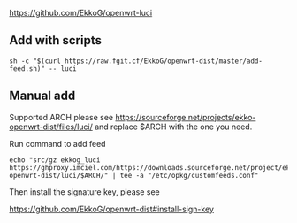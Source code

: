 https://github.com/EkkoG/openwrt-luci


## Add with scripts

```
sh -c "$(curl https://raw.fgit.cf/EkkoG/openwrt-dist/master/add-feed.sh)" -- luci
```

## Manual add


Supported ARCH please see https://sourceforge.net/projects/ekko-openwrt-dist/files/luci/ and replace $ARCH with the one you need.

Run command to add feed

```
echo "src/gz ekkog_luci https://ghproxy.imciel.com/https://downloads.sourceforge.net/project/ekko-openwrt-dist/luci/$ARCH/" | tee -a "/etc/opkg/customfeeds.conf"
```

Then install the signature key, please see

https://github.com/EkkoG/openwrt-dist#install-sign-key
